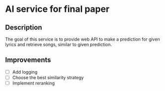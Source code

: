 # AI service for final paper

## Description
The goal of this service is to provide web API to make a prediction for given lyrics and retrieve songs, similar to given prediction.

## Improvements

- [ ] Add logging
- [ ] Choose the best similarity strategy
- [ ] Implement reranking
